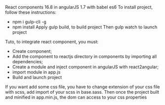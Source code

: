 React components 16.8 in angularJS 1.7 with babel es6 
To install project, follow these instructions:
- npm i gulp-cli -g
- npm install
Apply gulp build, to build project
Then gulp watch to launch project

Tuto, to integrate react component, you must:
- Create component;
- Add the component to reactjs directory in components by importing all dependencies;
- Create a module and inject component in angularJS with react2angular;
- import module in app.js
- Build and launch project

If you want add some css file, you have to change extension of your css file with scss, add import of your scss in base.sass.
Then once the project built and minified in app.min.js, the dom can access to your css properties
